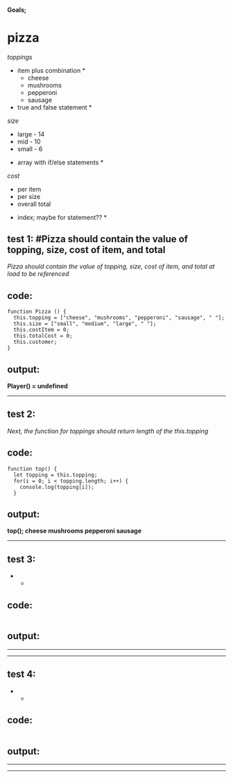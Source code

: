 #### Goals;
# pizza
_toppings_
  * item plus combination *
      + cheese 
      + mushrooms
      + pepperoni
      + sausage
  * true and false statement *

_size_
  + large - 14 
  + mid - 10 
  + small - 6
  * array with if/else statements *

_cost_
  + per item 
  + per size 
  + overall total 
  * index; maybe for statement?? *

## test 1: #Pizza should contain the value of topping, size, cost of item, and total
*_Pizza_ should contain the value of topping, size, cost of item, and total at load to be referenced*
## code:
```
function Pizza () {
  this.topping = ["cheese", "mushrooms", "pepperoni", "sausage", " "];
  this.size = ["small", "medium", "large", " "];
  this.costItem = 0;
  this.totalCost = 0;
  this.customer;
}
```
## output:
**Player() = undefined**
___

## test 2:
*Next, the function for toppings should return length of the this.topping*
## code:
```
function top() {
  let topping = this.topping;
  for(i = 0; i < topping.length; i++) {
    console.log(topping[i]);
  }
```
## output:
**top(); 
  cheese
  mushrooms
  pepperoni
  sausage**
___

## test 3:
*   *
## code:
```

```
## output:
**    **
___

## test 4:
*   *
## code:
```

```
## output:
**    **
___

